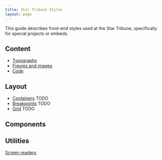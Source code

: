 ```yaml
---
title: Star Tribune Styles
layout: page
---
```


This guide describes front-end styles used at the Star Tribune, specifically for special projects or embeds.

## Content

* [Typography](./pages/content/typography.html)
* [Figures and images](./pages/content/figures-images.html)
* [Code](./pages/content/code.html)

## Layout

* [Containers](./pages/layout/containers.html) TODO
* [Breakpoints](./pages/layout/breakpoints.html) TODO
* [Grid](./pages/layout/grid.html) TODO

## Components

## Utilities

[Screen readers](./pages/utilities/screen-reader.html)
